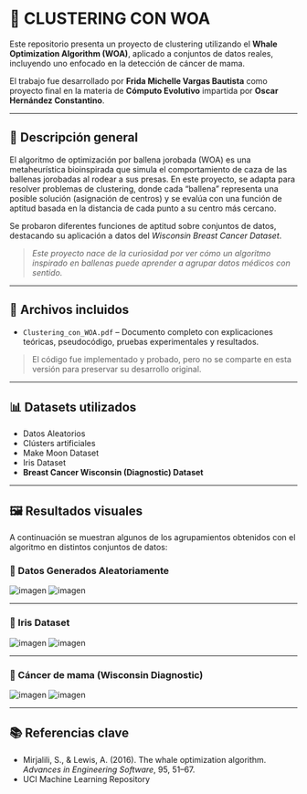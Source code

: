 # 🐋 CLUSTERING CON WOA

Este repositorio presenta un proyecto de clustering utilizando el **Whale Optimization Algorithm (WOA)**, aplicado a conjuntos de datos reales, incluyendo uno enfocado en la detección de cáncer de mama.

El trabajo fue desarrollado por **Frida Michelle Vargas Bautista** como proyecto final en la materia de **Cómputo Evolutivo** impartida por **Oscar Hernández Constantino**.

---

## 🔎 Descripción general

El algoritmo de optimización por ballena jorobada (WOA) es una metaheurística bioinspirada que simula el comportamiento de caza de las ballenas jorobadas al rodear a sus presas. En este proyecto, se adapta para resolver problemas de clustering, donde cada “ballena” representa una posible solución (asignación de centros) y se evalúa con una función de aptitud basada en la distancia de cada punto a su centro más cercano.

Se probaron diferentes funciones de aptitud sobre conjuntos de datos, destacando su aplicación a datos del *Wisconsin Breast Cancer Dataset*.

> *Este proyecto nace de la curiosidad por ver cómo un algoritmo inspirado en ballenas puede aprender a agrupar datos médicos con sentido.*

---

## 📁 Archivos incluidos

- `Clustering_con_WOA.pdf` – Documento completo con explicaciones teóricas, pseudocódigo, pruebas experimentales y resultados.

> El código fue implementado y probado, pero no se comparte en esta versión para preservar su desarrollo original.

---

## 📊 Datasets utilizados

- Datos Aleatorios
- Clústers artificiales
- Make Moon Dataset
- Iris Dataset
- **Breast Cancer Wisconsin (Diagnostic) Dataset**

---

## 🖼️ Resultados visuales

A continuación se muestran algunos de los agrupamientos obtenidos con el algoritmo en distintos conjuntos de datos:

### 🍇 Datos Generados Aleatoriamente

![imagen](https://github.com/user-attachments/assets/26c87bf4-df18-4ee5-8198-6cd5da671985) ![imagen](https://github.com/user-attachments/assets/2ccc285d-e9b4-45d2-a2f5-12af7b9d9ea3)

---

### 🌸 Iris Dataset

![imagen](https://github.com/user-attachments/assets/df3914c4-66d6-4d84-9e83-5705c7f0bd21) ![imagen](https://github.com/user-attachments/assets/6ae1f3bf-9159-49bc-89a2-561b18f1e81a)

---

### 🧬 Cáncer de mama (Wisconsin Diagnostic)

![imagen](https://github.com/user-attachments/assets/339f9a0f-86ae-4f2f-a920-aea9284b5bbe) ![imagen](https://github.com/user-attachments/assets/71af9415-5c8c-4493-82e7-c74ff5dbc1ab)

---

## 📚 Referencias clave

- Mirjalili, S., & Lewis, A. (2016). The whale optimization algorithm. *Advances in Engineering Software*, 95, 51–67.
- UCI Machine Learning Repository

